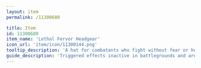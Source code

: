 ```yaml
---
layout: item
permalink: /11300680

title: Item
id: 11300680
item_name: 'Lethal Fervor Headgear'
icon_url: 'item/icon/11300144.png'
tooltip_description: 'A hat for combatants who fight without fear or hesitation.'
guide_description: 'Triggered effects inactive in battlegrounds and arenas.'
---
```

